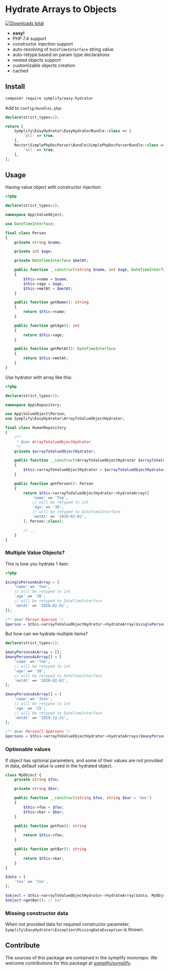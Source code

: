 # Hydrate Arrays to Objects

[![Downloads total](https://img.shields.io/packagist/dt/symplify/easy-hydrator.svg?style=flat-square)](https://packagist.org/packages/symplify/easy-hydrator/stats)

- **easy!**
- PHP 7.4 support
- constructor injection support
- auto-resolving of `DateTimeInterface` string value
- auto-retype based on param type declarations
- nested objects support
- customizable objects creation
- cached

## Install

```bash
composer require symplify/easy-hydrator
```

Add to `config/bundles.php`:

```php
declare(strict_types=1);

return [
    Symplify\EasyHydrator\EasyHydratorBundle::class => [
        'all' => true,
    ],
    Rector\SimplePhpDocParser\Bundle\SimplePhpDocParserBundle::class => [
        'all' => true,
    ],
];
```

## Usage

Having value object with constructor injection:

```php
<?php

declare(strict_types=1);

namespace App\ValueObject;

use DateTimeInterface;

final class Person
{
    private string $name;

    private int $age;

    private DateTimeInterface $metAt;

    public function __construct(string $name, int $age, DateTimeInterface $metAt)
    {
        $this->name = $name;
        $this->age = $age;
        $this->metAt = $metAt;
    }

    public function getName(): string
    {
        return $this->name;
    }

    public function getAge(): int
    {
        return $this->age;
    }

    public function getMetAt(): DateTimeInterface
    {
        return $this->metAt;
    }
}
```

Use hydrator with array like this:

```php
<?php

declare(strict_types=1);

namespace App\Repository;

use App\ValueObject\Person;
use Symplify\EasyHydrator\ArrayToValueObjectHydrator;

final class HumanRepository
{
    /**
     * @var ArrayToValueObjectHydrator
     */
    private $arrayToValueObjectHydrator;

    public function __construct(ArrayToValueObjectHydrator $arrayToValueObjectHydrator)
    {
        $this->arrayToValueObjectHydrator = $arrayToValueObjectHydrator;
    }

    public function getPerson(): Person
    {
        return $this->arrayToValueObjectHydrator->hydrateArray([
            'name' => 'Tom',
            // will be retyped to int
            'age' => '30',
            // will be retyped to DateTimeInterface
            'metAt' => '2020-02-02',
        ], Person::class);

        // ...
    }
}
```

### Multiple Value Objects?

This is how you hydrate 1 item:

```php
<?php

$singlePersonAsArray = [
    'name' => 'Tom',
    // will be retyped to int
    'age' => '30',
    // will be retyped to DateTimeInterface
    'metAt' => '2020-02-02',
]);

/** @var Person $person */
$person = $this->arrayToValueObjectHydrator->hydrateArray($singlePersonAsArray, Person::class);
```

But how can we hydrate multiple items?

```php
declare(strict_types=1);

$manyPersonsAsArray = [];
$manyPersonsAsArray[] = [
    'name' => 'Tom',
    // will be retyped to int
    'age' => '30',
    // will be retyped to DateTimeInterface
    'metAt' => '2020-02-02',
];

$manyPersonsAsArray[] = [
    'name' => 'John',
    // will be retyped to int
    'age' => '25',
    // will be retyped to DateTimeInterface
    'metAt' => '2019-12-31',
];

/** @var Person[] $persons */
$persons = $this->arrayToValueObjectHydrator->hydrateArrays($manyPersonsAsArray, Person::class);
```

### Optionable values

If object has optional parameters, and some of their values are not provided in data, default value is used in the hydrated object.

```php
class MyObject {
    private string $foo;

    private string $bar;

    public function __construct(string $foo, string $bar = 'bar')
    {
        $this->foo = $foo;
        $this->bar = $bar;
    }

    public function getFoo(): string
    {
        return $this->foo;
    }

    public function getBar(): string
    {
        return $this->bar;
    }
}

$data = [
    'foo' => 'foo',
];

$object = $this->arrayToValueObjectHydrator->hydrateArray($data, MyObject::class);
$object->getBar(); // bar
```

### Missing constructor data

When not provided data for required constructor parameter, `Symplify\EasyHydrator\Exception\MissingDataException` is thrown.

## Contribute

The sources of this package are contained in the symplify monorepo. We welcome contributions for this package at [symplify/symplify](https://github.com/symplify/symplify).
